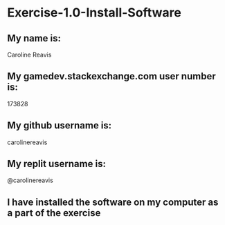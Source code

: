 # Exercise-1.0-Install-Software

## My name is:
Caroline Reavis

## My gamedev.stackexchange.com user number is:
173828

## My github username is:
carolinereavis

## My replit username is:
@carolinereavis

## I have installed the software on my computer as a part of the exercise
